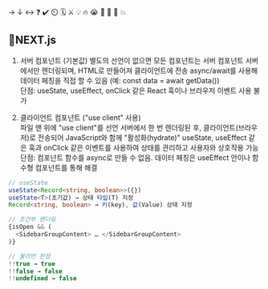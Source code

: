 → ↓ ↔ ❓ ✔️ ⏲️ 🗓️ ⚔️ 💡 🔥 😭 👏 🎵 🚨 💥

## 📝NEXT.js
1. 서버 컴포넌트 (기본값)
별도의 선언이 없으면 모든 컴포넌트는 서버 컴포넌트
서버에서만 렌더링되며, HTML로 만들어져 클라이언트에 전송
async/await를 사용해 데이터 페칭을 직접 할 수 있음 (예: const data = await getData())  
단점: useState, useEffect, onClick 같은 React 훅이나 브라우저 이벤트 사용 불가

2. 클라이언트 컴포넌트 ("use client" 사용)  
파일 맨 위에 "use client"를 선언
서버에서 한 번 렌더링된 후, 클라이언트(브라우저)로 전송되어 JavaScript와 함께 "활성화(hydrate)"
useState, useEffect 같은 훅과 onClick 같은 이벤트를 사용하여 상태를 관리하고 사용자와 상호작용 가능
단점: 컴포넌트 함수를 async로 만들 수 없음. 데이터 페칭은 useEffect 안이나 함수형 컴포넌트를 통해 해결

```TypeScript
// useState
useState<Record<string, boolean>>({})
useState<T>(초기값) → 상태 타입(T) 지정
Record<string, boolean> → 키(key), 값(Value) 상태 지정

// 조건부 렌더링
{isOpen && (
  <SidebarGroupContent> … </SidebarGroupContent>
)}

// 불리언 판정
!!true → true
!!false → false
!!undefined → false
```
